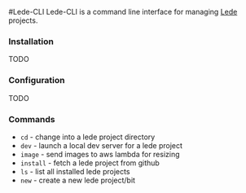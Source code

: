#Lede-CLI
Lede-CLI is a command line interface for managing [Lede](http://github.com/tbtimes/lede) projects.

### Installation
TODO

### Configuration
TODO

### Commands
* `cd` - change into a lede project directory
* `dev` - launch a local dev server for a lede project
* `image` - send images to aws lambda for resizing
* `install` - fetch a lede project from github
* `ls` - list all installed lede projects
* `new` - create a new lede project/bit